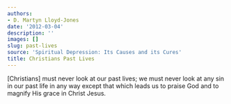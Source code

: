 ```yaml
---
authors:
- D. Martyn Lloyd-Jones
date: '2012-03-04'
description: ''
images: []
slug: past-lives
source: 'Spiritual Depression: Its Causes and its Cures'
title: Christians Past Lives
---
```


[Christians] must never look at our past lives; we must never look at any sin in our past life in any way except that which leads us to praise God and to magnify His grace in Christ Jesus.
